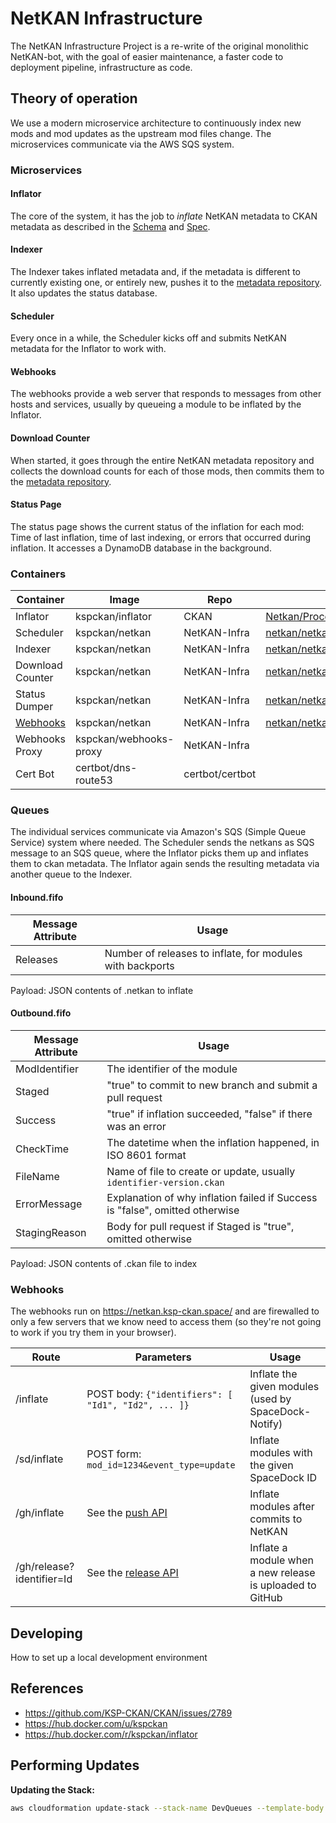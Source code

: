 # NetKAN Infrastructure

The NetKAN Infrastructure Project is a re-write of the original monolithic NetKAN-bot, with the goal of easier maintenance, a faster code to deployment pipeline, infrastructure as code.

## Theory of operation

We use a modern microservice architecture to continuously index new mods and mod updates as the upstream mod files change. The microservices communicate via the AWS SQS system.

### Microservices

#### Inflator

The core of the system, it has the job to _inflate_ NetKAN metadata to CKAN metadata as described in the [Schema] and [Spec].

[Spec]: https://github.com/KSP-CKAN/CKAN/blob/master/Spec.md
[Schema]: https://github.com/KSP-CKAN/CKAN/blob/master/CKAN.schema

#### Indexer

The Indexer takes inflated metadata and, if the metadata is different to currently existing one, or entirely new, pushes it to the [metadata repository]. It also updates the status database.

[metadata repository]: https://github.com/KSP-CKAN/CKAN-meta

#### Scheduler

Every once in a while, the Scheduler kicks off and submits NetKAN metadata for the Inflator to work with.

#### Webhooks

The webhooks provide a web server that responds to messages from other hosts and services, usually by queueing a module to be inflated by the Inflator.

#### Download Counter

When started, it goes through the entire NetKAN metadata repository and collects the download counts for each of those mods, then commits them to the [metadata repository].

#### Status Page

The status page shows the current status of the inflation for each mod: Time of last inflation, time of last indexing, or errors that occurred during inflation. It accesses a DynamoDB database in the background.

### Containers

Container        | Image                  | Repo            | Code
---------------- | ---------------------- | --------------- | ----
Inflator         | kspckan/inflator       | CKAN            | [Netkan/Processors/QueueHandler.cs]
Scheduler        | kspckan/netkan         | NetKAN-Infra    | [netkan/netkan/scheduler.py]
Indexer          | kspckan/netkan         | NetKAN-Infra    | [netkan/netkan/indexer.py]
Download Counter | kspckan/netkan         | NetKAN-Infra    | [netkan/netkan/download_counter.py]
Status Dumper    | kspckan/netkan         | NetKAN-Infra    | [netkan/netkan/cli.py]
[Webhooks]       | kspckan/netkan         | NetKAN-Infra    | [netkan/netkan/webhooks]
Webhooks Proxy   | kspckan/webhooks-proxy | NetKAN-Infra    |
Cert Bot         | certbot/dns-route53    | certbot/certbot |

[Webhooks]: #Webhooks

[Netkan/Processors/QueueHandler.cs]: https://github.com/KSP-CKAN/CKAN/blob/master/Netkan/Processors/QueueHandler.cs
[netkan/netkan/scheduler.py]: https://github.com/KSP-CKAN/NetKAN-Infra/blob/master/netkan/netkan/scheduler.py
[netkan/netkan/indexer.py]: https://github.com/KSP-CKAN/NetKAN-Infra/blob/master/netkan/netkan/indexer.py
[netkan/netkan/download_counter.py]: https://github.com/KSP-CKAN/NetKAN-Infra/blob/master/netkan/netkan/download_counter.py
[netkan/netkan/cli.py]: https://github.com/KSP-CKAN/NetKAN-Infra/blob/master/netkan/netkan/cli.py
[netkan/netkan/webhooks]: https://github.com/KSP-CKAN/NetKAN-Infra/blob/master/netkan/netkan/webhooks

### Queues

The individual services communicate via Amazon's SQS (Simple Queue Service) system where needed. The Scheduler sends the netkans as SQS message to an SQS queue, where the Inflator picks them up and inflates them to ckan metadata. The Inflator again sends the resulting metadata via another queue to the Indexer.

#### Inbound.fifo

Message Attribute | Usage
----------------- | -----
Releases          | Number of releases to inflate, for modules with backports

Payload: JSON contents of .netkan to inflate

#### Outbound.fifo

Message Attribute | Usage
----------------- | -----
ModIdentifier     | The identifier of the module
Staged            | "true" to commit to new branch and submit a pull request
Success           | "true" if inflation succeeded, "false" if there was an error
CheckTime         | The datetime when the inflation happened, in ISO 8601 format
FileName          | Name of file to create or update, usually `identifier-version.ckan`
ErrorMessage      | Explanation of why inflation failed if Success is "false", omitted otherwise
StagingReason     | Body for pull request if Staged is "true", omitted otherwise

Payload: JSON contents of .ckan file to index

### Webhooks

The webhooks run on https://netkan.ksp-ckan.space/ and are firewalled to only a few servers that we know need to access them (so they're not going to work if you try them in your browser).

Route                     | Parameters                                          | Usage
------------------------- | --------------------------------------------------- | -----
/inflate                  | POST body: `{"identifiers": [ "Id1", "Id2", ... ]}` | Inflate the given modules (used by SpaceDock-Notify)
/sd/inflate               | POST form: `mod_id=1234&event_type=update`          | Inflate modules with the given SpaceDock ID
/gh/inflate               | See the [push API]                                  | Inflate modules after commits to NetKAN
/gh/release?identifier=Id | See the [release API]                               | Inflate a module when a new release is uploaded to GitHub

[push API]: https://developer.github.com/v3/activity/events/types/#pushevent
[release API]: https://developer.github.com/v3/activity/events/types/#releaseevent

## Developing

How to set up a local development environment

## References

- https://github.com/KSP-CKAN/CKAN/issues/2789
- https://hub.docker.com/u/kspckan
- https://hub.docker.com/r/kspckan/inflator

## Performing Updates

**Updating the Stack:**

```bash
aws cloudformation update-stack --stack-name DevQueues --template-body "`python dev-stack.py`" --capabilities CAPABILITY_IAM --profile ckan --region us-west-2
```
